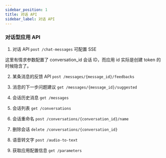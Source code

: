 ```yaml
---
sidebar_position: 1
title: 对话 API
sidebar_label: 对话 API
---
```


### 对话型应用 API
1. 对话 API ```post /chat-messages``` 可配置 SSE

这里有情求参数配置了 conversation_id 会话 ID，而应用 id 实际是创建 token 的时候隐含了。

2. 某条消息的反馈 API ```post /messages/{message_id}/feedbacks```

3. 消息的下一步问题建议 ```get /messages/{message_id}/suggested```

4. 会话历史消息 ```get /messages```

5. 会话列表 ```get /conversations```

6. 会话重命名 ```post /conversations/{conversation_id}/name```

7. 删除会话 ```delete /conversations/{conversation_id}```

8. 语音转文字 ```post /audio-to-text```

9. 获取应用配置信息 ```get /parameters```
